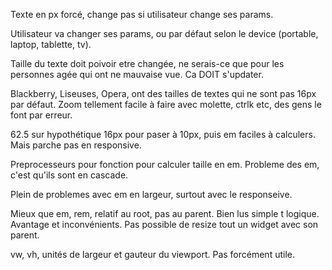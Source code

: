 Texte en px forcé, change pas si utilisateur change ses params.

Utilisateur va changer ses params, ou par défaut selon le device (portable,
laptop, tablette, tv).



Taille du texte doit poivoir etre changée, ne serais-ce que pour les personnes
agée qui ont ne mauvaise vue. Ca DOIT s'updater.

Blackberry, Liseuses, Opera, ont des tailles de textes qui ne sont pas 16px par
défaut. Zoom tellement facile à faire avec molette, ctrlk etc, des gens le font
par erreur.

62.5 sur hypothétique 16px pour paser à 10px, puis em faciles à calculers. Mais
parche pas en responsive.

Preprocesseurs pour fonction pour calculer taille en em. Probleme des em, c'est
qu'ils sont en cascade.

Plein de problemes avec em en largeur, surtout avec le responseive.

Mieux que em, rem, relatif au root, pas au parent. Bien lus simple t logique.
Avantage et inconvénients. Pas possible de resize tout un widget avec son
parent.

vw, vh, unités de largeur et gauteur du viewport. Pas forcément utile.


